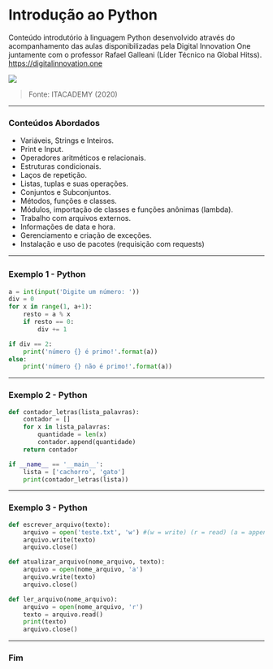 # Introdução ao Python
Conteúdo introdutório à linguagem Python desenvolvido através do acompanhamento das aulas disponibilizadas pela Digital Innovation One juntamente com o professor Rafael Galleani (Líder Técnico na Global Hitss).  
https://digitalinnovation.one    

![](https://www.it-akademija.com/cms/mestoZaUploadFajlove/Python_tekst_logo_.jpg)
> Fonte: ITACADEMY (2020)  
-------------

### Conteúdos Abordados 

* Variáveis, Strings e Inteiros.
* Print e Input.
* Operadores aritméticos e relacionais.
* Estruturas condicionais.
* Laços de repetição.  
* Listas, tuplas e suas operações.
* Conjuntos e Subconjuntos.
* Métodos, funções e classes.
* Módulos, importação de classes e funções anônimas (lambda).
* Trabalho com arquivos externos.
* Informações de data e hora.
* Gerenciamento e criação de exceções.
* Instalação e uso de pacotes (requisição com requests)
-------------

### Exemplo 1 - Python　

```python
a = int(input('Digite um número: '))
div = 0
for x in range(1, a+1):
    resto = a % x
    if resto == 0:
        div += 1

if div == 2:
    print('número {} é primo!'.format(a))
else:
    print('número {} não é primo!'.format(a))
```  
-------------

### Exemplo 2 - Python

```python
def contador_letras(lista_palavras):
    contador = []
    for x in lista_palavras:
        quantidade = len(x)
        contador.append(quantidade)
    return contador

if __name__ == '__main__':
    lista = ['cachorro', 'gato']
    print(contador_letras(lista))
```  
-------------

### Exemplo 3 - Python

```python
def escrever_arquivo(texto):
    arquivo = open('teste.txt', 'w') #(w = write) (r = read) (a = append)
    arquivo.write(texto)
    arquivo.close()

def atualizar_arquivo(nome_arquivo, texto):
    arquivo = open(nome_arquivo, 'a')
    arquivo.write(texto)
    arquivo.close()

def ler_arquivo(nome_arquivo):
    arquivo = open(nome_arquivo, 'r')
    texto = arquivo.read()
    print(texto)
    arquivo.close()  
```  
-------------
### Fim

